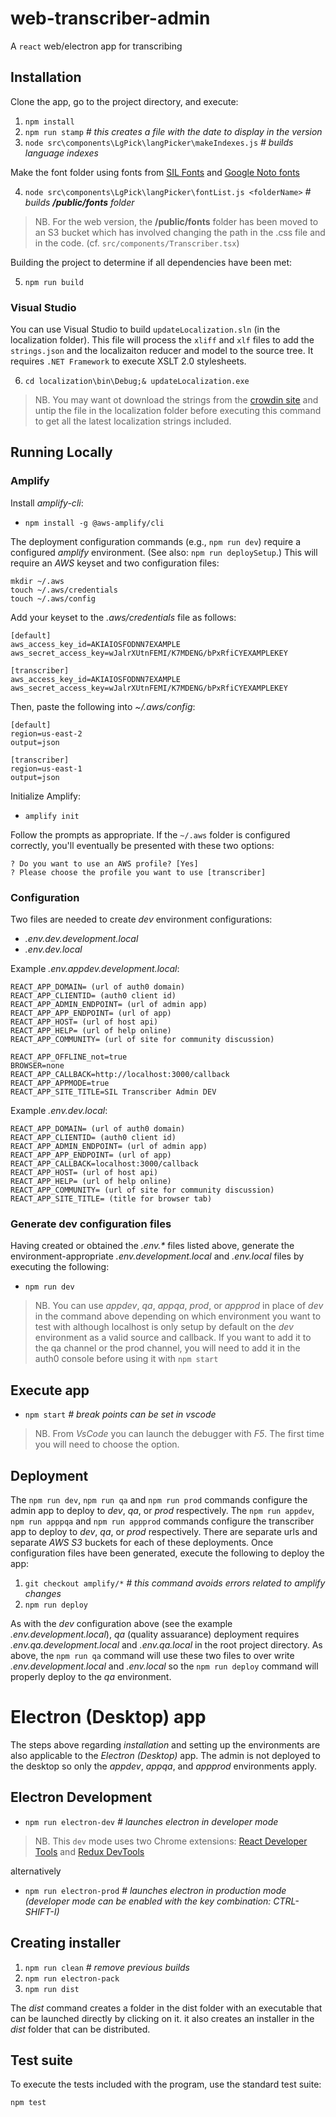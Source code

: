 # web-transcriber-admin

A `react` web/electron app for transcribing

## Installation

Clone the app, go to the project directory, and execute:

1. `npm install`
2. `npm run stamp` _# this creates a file with the date to display in the version_
3. `node src\components\LgPick\langPicker\makeIndexes.js` _# builds language indexes_

Make the font folder using fonts from [SIL Fonts](http://scripts.sil.org/cms/scripts/page.php?site_id=nrsi&id=using_web_fonts) and [Google Noto fonts](https://www.google.com/get/noto/)

4. `node src\components\LgPick\langPicker\fontList.js <folderName>` _# builds **/public/fonts** folder_

> NB. For the web version, the **/public/fonts** folder has been moved to an S3 bucket which has involved changing the path in the .css file and in the code. (cf. `src/components/Transcriber.tsx`)

Building the project to determine if all dependencies have been met:

5. `npm run build`

### Visual Studio

You can use Visual Studio to build `updateLocalization.sln` (in the localization folder). This file will process the `xliff` and `xlf` files to add the `strings.json` and the localizaiton reducer and model to the source tree. It requires `.NET Framework` to execute XSLT 2.0 stylesheets.

6. `cd localization\bin\Debug;& updateLocalization.exe`

> NB. You may want ot download the strings from the [crowdin site](https://crowdin.com/project/sil-transcriber) and untip the file in the localization folder before executing this command to get all the latest localization strings included.

## Running Locally

### Amplify

Install _amplify-cli_:

- `npm install -g @aws-amplify/cli`

The deployment configuration commands (e.g., `npm run dev`) require a configured _amplify_ environment. (See also: `npm run deploySetup`.) This will require an _AWS_ keyset and two configuration files:

```
mkdir ~/.aws
touch ~/.aws/credentials
touch ~/.aws/config
```

Add your keyset to the _.aws/credentials_ file as follows:

```
[default]
aws_access_key_id=AKIAIOSFODNN7EXAMPLE
aws_secret_access_key=wJalrXUtnFEMI/K7MDENG/bPxRfiCYEXAMPLEKEY

[transcriber]
aws_access_key_id=AKIAIOSFODNN7EXAMPLE
aws_secret_access_key=wJalrXUtnFEMI/K7MDENG/bPxRfiCYEXAMPLEKEY
```

Then, paste the following into _~/.aws/config_:

```
[default]
region=us-east-2
output=json

[transcriber]
region=us-east-1
output=json
```

Initialize Amplify:

- `amplify init`

Follow the prompts as appropriate. If the `~/.aws` folder is configured correctly, you'll eventually be presented with these two options:

```
? Do you want to use an AWS profile? [Yes]
? Please choose the profile you want to use [transcriber]
```

### Configuration

Two files are needed to create _dev_ environment configurations:

- _.env.dev.development.local_
- _.env.dev.local_

Example _.env.appdev.development.local_:

```
REACT_APP_DOMAIN= (url of auth0 domain)
REACT_APP_CLIENTID= (auth0 client id)
REACT_APP_ADMIN_ENDPOINT= (url of admin app)
REACT_APP_APP_ENDPOINT= (url of app)
REACT_APP_HOST= (url of host api)
REACT_APP_HELP= (url of help online)
REACT_APP_COMMUNITY= (url of site for community discussion)

REACT_APP_OFFLINE_not=true
BROWSER=none
REACT_APP_CALLBACK=http://localhost:3000/callback
REACT_APP_APPMODE=true
REACT_APP_SITE_TITLE=SIL Transcriber Admin DEV
```

Example _.env.dev.local_:

```
REACT_APP_DOMAIN= (url of auth0 domain)
REACT_APP_CLIENTID= (auth0 client id)
REACT_APP_ADMIN_ENDPOINT= (url of admin app)
REACT_APP_APP_ENDPOINT= (url of app)
REACT_APP_CALLBACK=localhost:3000/callback
REACT_APP_HOST= (url of host api)
REACT_APP_HELP= (url of help online)
REACT_APP_COMMUNITY= (url of site for community discussion)
REACT_APP_SITE_TITLE= (title for browser tab)
```

### Generate dev configuration files

Having created or obtained the _.env.\*_ files listed above, generate the environment-appropriate _.env.development.local_ and _.env.local_ files by executing the following:

- `npm run dev`

> NB. You can use _appdev_, _qa_, _appqa_, _prod_, or _appprod_ in place of _dev_ in the command above depending on which environment you want to test with although localhost is only setup by default on the _dev_ environment as a valid source and callback. If you want to add it to the qa channel or the prod channel, you will need to add it in the auth0 console before using it with `npm start`

## Execute app

- `npm start` _# break points can be set in *vscode*_

> NB. From _VsCode_ you can launch the debugger with _F5_. The first time you will need to choose the option.

## Deployment

The `npm run dev`, `npm run qa` and `npm run prod` commands configure the admin app to deploy to _dev_, _qa_, or _prod_ respectively. The `npm run appdev`, `npm run apppqa` and `npm run appprod` commands configure the transcriber app to deploy to _dev_, _qa_, or _prod_ respectively. There are separate urls and separate _AWS S3_ buckets for each of these deployments. Once configuration files have been generated, execute the following to deploy the app:

1. `git checkout amplify/*` _# this command avoids errors related to amplify changes_
2. `npm run deploy`

As with the _dev_ configuration above (see the example _.env.development.local_), _qa_ (quality assuarance) deployment requires _.env.qa.development.local_ and _.env.qa.local_ in the root project directory. As above, the `npm run qa` command will use these two files to over write _.env.development.local_ and _.env.local_ so the `npm run deploy` command will properly deploy to the _qa_ environment.

# Electron (Desktop) app

The steps above regarding _installation_ and setting up the environments are also applicable to the _Electron (Desktop)_ app. The admin is not deployed to the desktop so only the _appdev_, _appqa_, and _appprod_ environments apply.

## Electron Development

- `npm run electron-dev` _# launches electron in developer mode_

> NB. This `dev` mode uses two Chrome extensions: [React Developer Tools](https://chrome.google.com/webstore/detail/react-developer-tools/fmkadmapgofadopljbjfkapdkoienihi) and [Redux DevTools](https://chrome.google.com/webstore/detail/redux-devtools/lmhkpmbekcpmknklioeibfkpmmfibljd)

alternatively

- `npm run electron-prod` _# launches electron in production mode (developer mode can be enabled with the key combination: CTRL-SHIFT-I)_

## Creating installer

1. `npm run clean` _# remove previous builds_
2. `npm run electron-pack`
3. `npm run dist`

The _dist_ command creates a folder in the dist folder with an executable that can be launched directly by clicking on it. it also creates an installer in the _dist_ folder that can be distributed.

## Test suite

To execute the tests included with the program, use the standard test suite:

```
npm test
```
